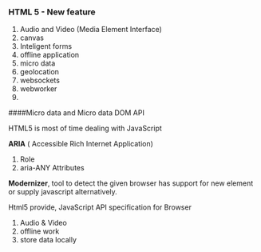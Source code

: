### HTML 5 - New feature

1. Audio and Video (Media Element Interface)
2. canvas
3. Inteligent forms
4. offline application
5. micro data
6. geolocation
7. websockets
8. webworker
9. 

####Micro data and Micro data DOM API


HTML5 is most of time dealing with JavaScript


**ARIA** ( Accessible Rich Internet Application) 
 1. Role
 2. aria-ANY Attributes

**Modernizer**, tool to detect the given browser has support for new element or supply javascript alternatively.

Html5  provide, JavaScript API specification for Browser
  1. Audio & Video
  2. offline work
  3. store data locally
  
  



